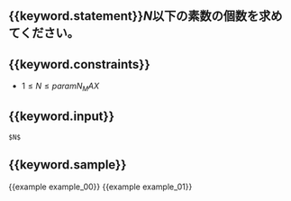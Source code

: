## {{keyword.statement}}$N$以下の素数の個数を求めてください。

## {{keyword.constraints}}

- $1 \leq N \leq {{param N_MAX}}$

## {{keyword.input}}

```
$N$
```

## {{keyword.sample}}

{{example example_00}}
{{example example_01}}